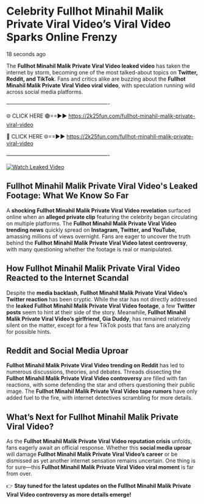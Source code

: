 # Celebrity Fullhot Minahil Malik Private Viral Video’s Viral Video Sparks Online Frenzy

18 seconds ago

The **Fullhot Minahil Malik Private Viral Video leaked video** has taken the internet by storm, becoming one of the most talked-about topics on **Twitter, Reddit, and TikTok**. Fans and critics alike are buzzing about the **Fullhot Minahil Malik Private Viral Video viral video**, with speculation running wild across social media platforms.

———————————————————-

🌐 CLICK HERE 🟢==►► https://2k25fun.com/fullhot-minahil-malik-private-viral-video

🔴 CLICK HERE 🌐==►► https://2k25fun.com/fullhot-minahil-malik-private-viral-video

———————————————————-

[![Watch Leaked Video](https://miro.medium.com/v2/resize:fit:828/format:webp/1*cilzJN44JGOrTw9NJCrNHA.gif "Watch Leaked Video")](https://2k25fun.com/fullhot-minahil-malik-private-viral-video)

## **Fullhot Minahil Malik Private Viral Video's Leaked Footage: What We Know So Far**  
A **shocking Fullhot Minahil Malik Private Viral Video revelation** surfaced online when an **alleged private clip** featuring the celebrity began circulating on multiple platforms. The **Fullhot Minahil Malik Private Viral Video trending news** quickly spread on **Instagram, Twitter, and YouTube**, amassing millions of views overnight. Fans are eager to uncover the truth behind the **Fullhot Minahil Malik Private Viral Video latest controversy**, with many questioning whether the footage is real or manipulated.  

## **How Fullhot Minahil Malik Private Viral Video Reacted to the Internet Scandal**  
Despite the **media backlash**, **Fullhot Minahil Malik Private Viral Video’s Twitter reaction** has been cryptic. While the star has not directly addressed the **leaked Fullhot Minahil Malik Private Viral Video footage**, a few **Twitter posts** seem to hint at their side of the story. Meanwhile, **Fullhot Minahil Malik Private Viral Video’s girlfriend, Gia Duddy**, has remained relatively silent on the matter, except for a few TikTok posts that fans are analyzing for possible hints.  

## **Reddit and Social Media Uproar**  
**Fullhot Minahil Malik Private Viral Video trending on Reddit** has led to numerous discussions, theories, and debates. Threads dissecting the **Fullhot Minahil Malik Private Viral Video controversy** are filled with fan reactions, with some defending the star and others questioning their public image. The **Fullhot Minahil Malik Private Viral Video tape rumors** have only added fuel to the fire, with internet detectives scrambling for more details.  

## **What’s Next for Fullhot Minahil Malik Private Viral Video?**  
As the **Fullhot Minahil Malik Private Viral Video reputation crisis** unfolds, fans eagerly await an official response. Whether this **social media uproar** will damage **Fullhot Minahil Malik Private Viral Video’s career** or be dismissed as yet another internet sensation remains uncertain. One thing is for sure—this **Fullhot Minahil Malik Private Viral Video viral moment** is far from over.  

👉 **Stay tuned for the latest updates on the Fullhot Minahil Malik Private Viral Video controversy as more details emerge!**  